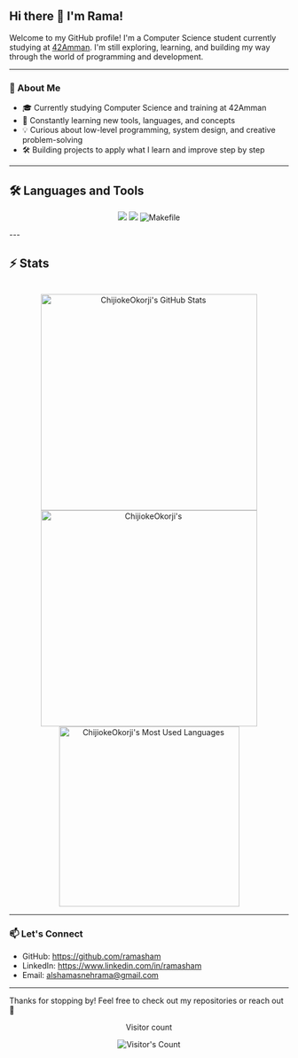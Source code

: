 ## Hi there 👋 I'm Rama!

Welcome to my GitHub profile! I'm a Computer Science student currently studying at [42Amman](https://42amman.jo). I'm still exploring, learning, and building my way through the world of programming and development.

---

### 🌱 About Me

- 🎓 Currently studying Computer Science and training at 42Amman  
- 🧠 Constantly learning new tools, languages, and concepts  
- 💡 Curious about low-level programming, system design, and creative problem-solving  
- 🛠️ Building projects to apply what I learn and improve step by step

---
## 🛠️ Languages and Tools

<p align="center">
  <img src="https://skillicons.dev/icons?i=c,cpp,java,git" />
  <img src="https://skillicons.dev/icons?i=linux,vim" />
  <img src="https://img.shields.io/badge/Makefile-000?style=for-the-badge&logo=gnubash&logoColor=white" alt="Makefile" />
</p>
---

## ⚡️ Stats

<br>

<div align=center>
  <img width=390 src="https://github-readme-stats.vercel.app/api?username=chijiokeokorji&theme=transparent&count_private=true&show_icons=true&rank_icon=github&locale=en" alt="ChijiokeOkorji's GitHub Stats" />
  <img width=390 src="https://github-readme-streak-stats.herokuapp.com/?user=chijiokeokorji&theme=transparent&count_private=true&border_radius=10&locale=en" alt="ChijiokeOkorji's" />
  <img width=325 src="https://github-readme-stats.vercel.app/api/top-langs?username=chijiokeokorji&theme=transparent&layout=donut&hide=css&langs_count=8&border_radius=10&show_icons=true&locale=en" alt="ChijiokeOkorji's Most Used Languages" />
</div>

<hr>

### 📫 Let's Connect

- GitHub: https://github.com/ramasham
- LinkedIn: https://www.linkedin.com/in/ramasham
- Email: alshamasnehrama@gmail.com

---

Thanks for stopping by! Feel free to check out my repositories or reach out 🙂

<div align="center"> 
  <p>Visitor count</p>
  <img src="https://profile-counter.glitch.me/ramasham/count.svg" alt="Visitor's Count" />
</div>

